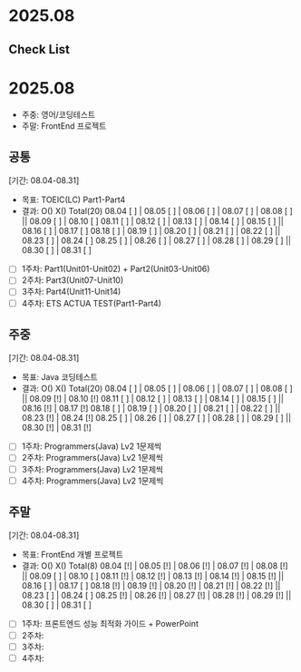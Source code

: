 # 2025.08

## Check List

# 2025.08
- 주중: 영어/코딩테스트
- 주말: FrontEnd 프로젝트

## 공통
[기간: 08.04-08.31]
- 목표: TOEIC(LC) Part1-Part4
- 결과: O() X() Total(20)
08.04 [ ] | 08.05 [ ] | 08.06 [ ] | 08.07 [ ] | 08.08 [ ] || 08.09 [ ] | 08.10 [ ]
08.11 [ ] | 08.12 [ ] | 08.13 [ ] | 08.14 [ ] | 08.15 [ ] || 08.16 [ ] | 08.17 [ ]
08.18 [ ] | 08.19 [ ] | 08.20 [ ] | 08.21 [ ] | 08.22 [ ] || 08.23 [ ] | 08.24 [ ]
08.25 [ ] | 08.26 [ ] | 08.27 [ ] | 08.28 [ ] | 08.29 [ ] || 08.30 [ ] | 08.31 [ ]

- [ ] 1주차: Part1(Unit01-Unit02) + Part2(Unit03-Unit06)
- [ ] 2주차: Part3(Unit07-Unit10)
- [ ] 3주차: Part4(Unit11-Unit14)
- [ ] 4주차: ETS ACTUA TEST(Part1-Part4)

## 주중
[기간: 08.04-08.31]
- 목표: Java 코딩테스트
- 결과: O() X() Total(20)
08.04 [ ] | 08.05 [ ] | 08.06 [ ] | 08.07 [ ] | 08.08 [ ] || 08.09 [!] | 08.10 [!]
08.11 [ ] | 08.12 [ ] | 08.13 [ ] | 08.14 [ ] | 08.15 [ ] || 08.16 [!] | 08.17 [!]
08.18 [ ] | 08.19 [ ] | 08.20 [ ] | 08.21 [ ] | 08.22 [ ] || 08.23 [!] | 08.24 [!]
08.25 [ ] | 08.26 [ ] | 08.27 [ ] | 08.28 [ ] | 08.29 [ ] || 08.30 [!] | 08.31 [!]

- [ ] 1주차: Programmers(Java) Lv2 1문제씩
- [ ] 2주차: Programmers(Java) Lv2 1문제씩
- [ ] 3주차: Programmers(Java) Lv2 1문제씩
- [ ] 4주차: Programmers(Java) Lv2 1문제씩

## 주말
[기간: 08.04-08.31]
- 목표: FrontEnd 개별 프로젝트
- 결과: O() X() Total(8)
08.04 [!] | 08.05 [!] | 08.06 [!] | 08.07 [!] | 08.08 [!] || 08.09 [ ] | 08.10 [ ]
08.11 [!] | 08.12 [!] | 08.13 [!] | 08.14 [!] | 08.15 [!] || 08.16 [ ] | 08.17 [ ]
08.18 [!] | 08.19 [!] | 08.20 [!] | 08.21 [!] | 08.22 [!] || 08.23 [ ] | 08.24 [ ]
08.25 [!] | 08.26 [!] | 08.27 [!] | 08.28 [!] | 08.29 [!] || 08.30 [ ] | 08.31 [ ]

- [ ] 1주차: 프론트엔드 성능 최적화 가이드 + PowerPoint
- [ ] 2주차: 
- [ ] 3주차: 
- [ ] 4주차: 
